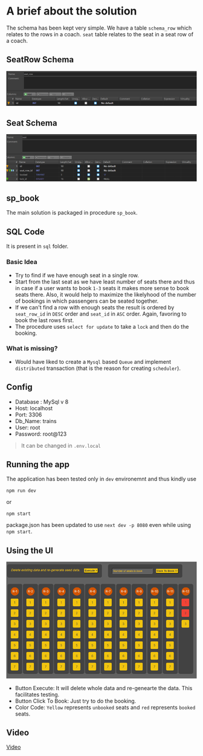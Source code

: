 # A brief about the solution

The schema has been kept very simple. We have a table `schema_row` which relates to the rows in a coach. `seat` table relates to the seat in a seat row of a coach.

## SeatRow Schema

![SeatRow Schema](./images/seat_row.png)

## Seat Schema

![Seat Schema](./images/seat.png)

## sp_book

The main solution is packaged in procedure `sp_book`.

## SQL Code

It is present in `sql` folder.

### Basic Idea

-   Try to find if we have enough seat in a single row.
-   Start from the last seat as we have least number of seats there and thus in case if a user wants to book `1-3` seats it makes more sense to book seats there. Also, it would help to maximize the likelyhood of the number of bookings in which passengers can be seated together.
-   If we can't find a row with enough seats the result is ordered by `seat_row_id` in `DESC` order and `seat_id` in `ASC` order. Again, favoring to book the last rows first.
-   The procedure uses `select for update` to take a `lock` and then do the booking.

### What is missing?

-   Would have liked to create a `Mysql` based `Queue` and implement `distributed` transaction (that is the reason for creating `scheduler`).

## Config

-   Database : MySql v 8
-   Host: localhost
-   Port: 3306
-   Db_Name: trains
-   User: root
-   Password: root@123

> It can be changed in `.env.local`

## Running the app

The application has been tested only in `dev` environemnt and thus kindly use

```
npm run dev
```

or

```
npm start
```

package.json has been updated to use `next dev -p 8080` even while using `npm start`.

## Using the UI

![UI](./images/ui.png)

-   Button Execute: It will delete whole data and re-genearte the data. This facilitates testing.
-   Button Click To Book: Just try to do the booking.
-   Color Code: `Yellow` represents `unbooked` seats and `red` represents `booked` seats.

## Video

[Video](https://drive.google.com/file/d/15DGbzz74jDFymqV9N436rCM7maowePCh/view?usp=sharing)
